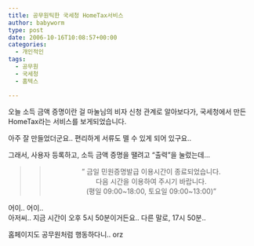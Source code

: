 ```yaml
---
title: 공무원틱한 국세청 HomeTax서비스
author: babyworm
type: post
date: 2006-10-16T10:08:57+00:00
categories:
  - 개인적인
tags:
  - 공무원
  - 국세청
  - 홈텍스

---
```

오늘 소득 금액 증명이란 걸 마눌님의 비자 신청 관계로 알아보다가, 국세청에서 만든 HomeTax라는 서비스를 보게되었습니다. 

아주 잘 만들었더군요.. 편리하게 서류도 뗄 수 있게 되어 있구요..

그래서, 사용자 등록하고, 소득 금액 증명을 땔려고 &#8220;출력&#8221;을 눌렀는데&#8230;

> <div style="text-align: center">
>   <blockquote>
>     <p>
>       &#8221; 금일 민원증명발급 이용시간이 종료되었습니다.<br /> 다음 시간을 이용하여 주시기 바랍니다.<br /> (평일 09:00~18:00, 토요일 09:00~13:00)&#8221;
>     </p>
>   </blockquote>
> </div>

어이.. 어이..  
아저씨.. 지금 시간이 오후 5시 50분이거든요.. 다른 말로, 17시 50분.. 

홈페이지도 공무원처럼 행동하다니.. orz